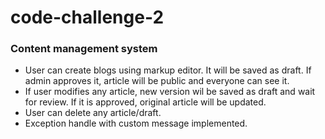 # code-challenge-2

### Content management system

- User can create blogs using markup editor. It will be saved as draft. If admin approves it, article will be public and everyone can see it.
- If user modifies any article, new version wil be saved as draft and wait for review. If it is approved, original article will be updated.
- User can delete any article/draft.
- Exception handle with custom message implemented.
